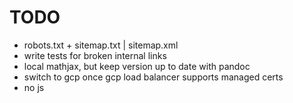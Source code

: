 # TODO

* robots.txt + sitemap.txt | sitemap.xml
* write tests for broken internal links
* local mathjax, but keep version up to date with pandoc
* switch to gcp once gcp load balancer supports managed certs
* no js
